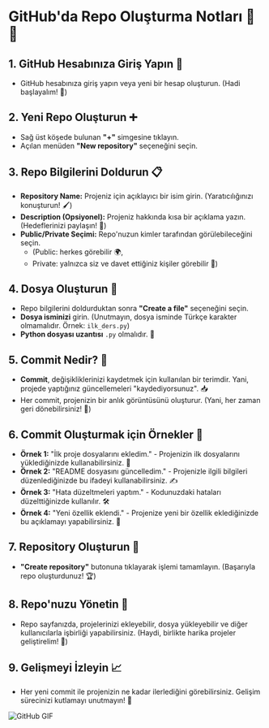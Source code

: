 # GitHub'da Repo Oluşturma Notları 🚀✨

## 1. GitHub Hesabınıza Giriş Yapın 🔑
- GitHub hesabınıza giriş yapın veya yeni bir hesap oluşturun. (Hadi başlayalım! 🎉)

## 2. Yeni Repo Oluşturun ➕
- Sağ üst köşede bulunan **"+"** simgesine tıklayın.
- Açılan menüden **"New repository"** seçeneğini seçin. 

## 3. Repo Bilgilerini Doldurun 📋
- **Repository Name:** Projeniz için açıklayıcı bir isim girin. (Yaratıcılığınızı konuşturun! 🖌️)
- **Description (Opsiyonel):** Projeniz hakkında kısa bir açıklama yazın. (Hedeflerinizi paylaşın! 🌟)
- **Public/Private Seçimi:** Repo'nuzun kimler tarafından görülebileceğini seçin. 
  - (Public: herkes görebilir 🌍, 
  - Private: yalnızca siz ve davet ettiğiniz kişiler görebilir 🤫)
    
## 4. Dosya Oluşturun 📁
- Repo bilgilerini doldurduktan sonra **"Create a file"** seçeneğini seçin.
- **Dosya isminizi** girin. (Unutmayın, dosya isminde Türkçe karakter olmamalıdır. Örnek: `ilk_ders.py`) 
- **Python dosyası uzantısı** `.py` olmalıdır. 🐍

## 5. Commit Nedir? 💾
- **Commit**, değişikliklerinizi kaydetmek için kullanılan bir terimdir. Yani, projede yaptığınız güncellemeleri "kaydediyorsunuz". 📥
- Her commit, projenizin bir anlık görüntüsünü oluşturur. (Yani, her zaman geri dönebilirsiniz! 🔄)

## 6. Commit Oluşturmak için Örnekler 📝
- **Örnek 1:** "İlk proje dosyalarını ekledim." - Projenizin ilk dosyalarını yüklediğinizde kullanabilirsiniz. 🎈
- **Örnek 2:** "README dosyasını güncelledim." - Projenizle ilgili bilgileri düzenlediğinizde bu ifadeyi kullanabilirsiniz. ✍️
- **Örnek 3:** "Hata düzeltmeleri yaptım." - Kodunuzdaki hataları düzelttiğinizde kullanılır. 🛠️
- **Örnek 4:** "Yeni özellik eklendi." - Projenize yeni bir özellik eklediğinizde bu açıklamayı yapabilirsiniz. 🌈

## 7. Repository Oluşturun 🎊
- **"Create repository"** butonuna tıklayarak işlemi tamamlayın. (Başarıyla repo oluşturdunuz! 🏆)

## 8. Repo'nuzu Yönetin 📂
- Repo sayfanızda, projelerinizi ekleyebilir, dosya yükleyebilir ve diğer kullanıcılarla işbirliği yapabilirsiniz. (Haydi, birlikte harika projeler geliştirelim! 💪)

## 9. Gelişmeyi İzleyin 📈
- Her yeni commit ile projenizin ne kadar ilerlediğini görebilirsiniz. Gelişim sürecinizi kutlamayı unutmayın! 🎉

![GitHub GIF](https://media.giphy.com/media/eG4Y2ROCoYIEIKbbJV/giphy.gif?cid=790b76110fxkgk0oaoep1xugdrlzkcvsxnghlq09ehnhr3vz&ep=v1_gifs_search&rid=giphy.gif&ct=g)  <!-- GitHub ile ilgili bir GIF eklemek için örnek -->
